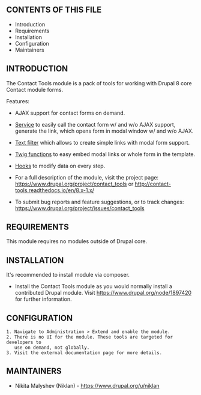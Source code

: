 CONTENTS OF THIS FILE
---------------------

 * Introduction
 * Requirements
 * Installation
 * Configuration
 * Maintainers


INTRODUCTION
------------

The Contact Tools module is a pack of tools for working with Drupal 8 core
Contact module forms.

Features:

 * AJAX support for contact forms on demand.
 * [Service][Service documentation] to easily call the contact form w/ and w/o AJAX support, generate the
   link, which opens form in modal window w/ and w/o AJAX.
 * [Text filter] which allows to create simple links with modal form support.
 * [Twig functions] to easy embed modal links or whole form in the template.
 * [Hooks] to modify data on every step.

 * For a full description of the module, visit the project page:
   https://www.drupal.org/project/contact_tools
   or
   http://contact-tools.readthedocs.io/en/8.x-1.x/

 * To submit bug reports and feature suggestions, or to track changes:
   https://www.drupal.org/project/issues/contact_tools


REQUIREMENTS
------------

This module requires no modules outside of Drupal core.


INSTALLATION
------------

It's recommended to install module via composer.

 * Install the Contact Tools module as you would normally install a contributed
   Drupal module. Visit https://www.drupal.org/node/1897420 for further
   information.


CONFIGURATION
-------------

    1. Navigate to Administration > Extend and enable the module.
    2. There is no UI for the module. These tools are targeted for developers to
       use on demand, not globally.
    3. Visit the external documentation page for more details.


MAINTAINERS
-----------

 * Nikita Malyshev (Niklan) - https://www.drupal.org/u/niklan

[Service documentation]: https://contact-tools.readthedocs.io/en/8.x-1.x/service/
[Text filter]: https://contact-tools.readthedocs.io/en/8.x-1.x/filter/
[Twig functions]: https://contact-tools.readthedocs.io/en/8.x-1.x/twig/
[Hooks]: https://contact-tools.readthedocs.io/en/8.x-1.x/hooks/
